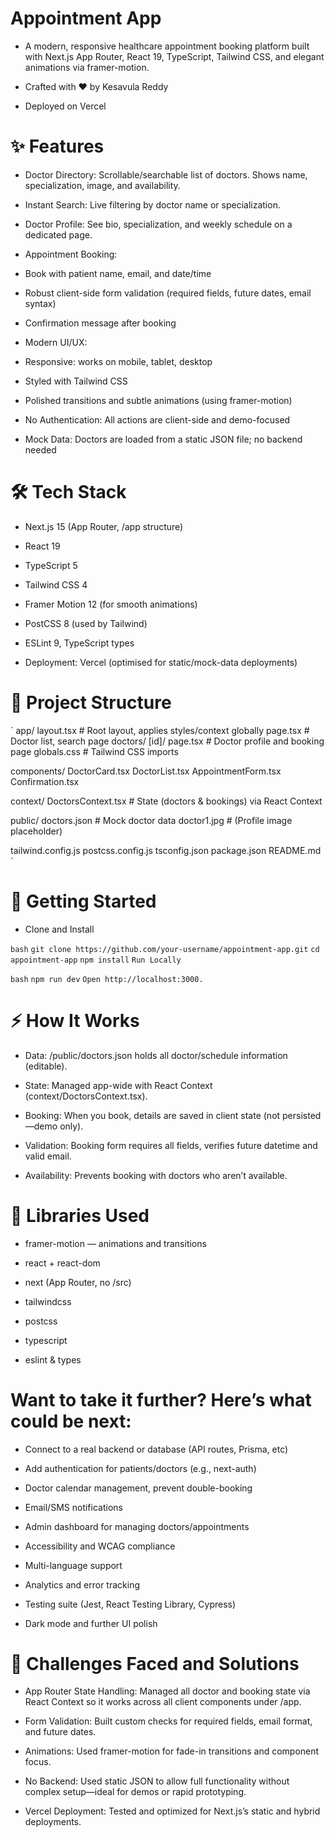 # Appointment App
- A modern, responsive healthcare appointment booking platform built with Next.js App Router, React 19, TypeScript, Tailwind CSS, and  elegant animations via framer-motion.

- Crafted with ♥ by Kesavula Reddy
- Deployed on Vercel

# ✨ Features
- Doctor Directory: Scrollable/searchable list of doctors. Shows name, specialization, image, and availability.

- Instant Search: Live filtering by doctor name or specialization.

- Doctor Profile: See bio, specialization, and weekly schedule on a dedicated page.

- Appointment Booking:

- Book with patient name, email, and date/time

- Robust client-side form validation (required fields, future dates, email syntax)

- Confirmation message after booking

- Modern UI/UX:

- Responsive: works on mobile, tablet, desktop

- Styled with Tailwind CSS

- Polished transitions and subtle animations (using framer-motion)

- No Authentication: All actions are client-side and demo-focused

- Mock Data: Doctors are loaded from a static JSON file; no backend needed

# 🛠️ Tech Stack
- Next.js 15 (App Router, /app structure)

- React 19

- TypeScript 5

- Tailwind CSS 4

- Framer Motion 12 (for smooth animations)

- PostCSS 8 (used by Tailwind)

- ESLint 9, TypeScript types

- Deployment: Vercel (optimised for static/mock-data deployments)

# 📁 Project Structure

` app/
  layout.tsx             # Root layout, applies styles/context globally
  page.tsx               # Doctor list, search page
  doctors/
    [id]/
      page.tsx           # Doctor profile and booking page
  globals.css            # Tailwind CSS imports

components/
  DoctorCard.tsx
  DoctorList.tsx
  AppointmentForm.tsx
  Confirmation.tsx

context/
  DoctorsContext.tsx     # State (doctors & bookings) via React Context

public/
  doctors.json           # Mock doctor data
  doctor1.jpg            # (Profile image placeholder)

tailwind.config.js
postcss.config.js
tsconfig.json
package.json
README.md `


# 🚀 Getting Started

- Clone and Install

`bash`
`git clone https://github.com/your-username/appointment-app.git`
`cd appointment-app`
`npm install`
`Run Locally`

`bash`
`npm run dev`
`Open http://localhost:3000.`

# ⚡️ How It Works
- Data: /public/doctors.json holds all doctor/schedule information (editable).

- State: Managed app-wide with React Context (context/DoctorsContext.tsx).

- Booking: When you book, details are saved in client state (not persisted—demo only).

- Validation: Booking form requires all fields, verifies future datetime and valid email.

- Availability: Prevents booking with doctors who aren’t available.

# 🧩 Libraries Used
- framer-motion — animations and transitions

- react + react-dom

- next (App Router, no /src)

- tailwindcss

- postcss

- typescript

- eslint & types

# Want to take it further? Here’s what could be next:

- Connect to a real backend or database (API routes, Prisma, etc)

- Add authentication for patients/doctors (e.g., next-auth)

- Doctor calendar management, prevent double-booking

- Email/SMS notifications

- Admin dashboard for managing doctors/appointments

- Accessibility and WCAG compliance

- Multi-language support

- Analytics and error tracking

- Testing suite (Jest, React Testing Library, Cypress)

- Dark mode and further UI polish

# 📝 Challenges Faced and Solutions
- App Router State Handling: Managed all doctor and booking state via React Context so it works across all client components under /app.

- Form Validation: Built custom checks for required fields, email format, and future dates.

- Animations: Used framer-motion for fade-in transitions and component focus.

- No Backend: Used static JSON to allow full functionality without complex setup—ideal for demos or rapid prototyping.

- Vercel Deployment: Tested and optimized for Next.js’s static and hybrid deployments.

